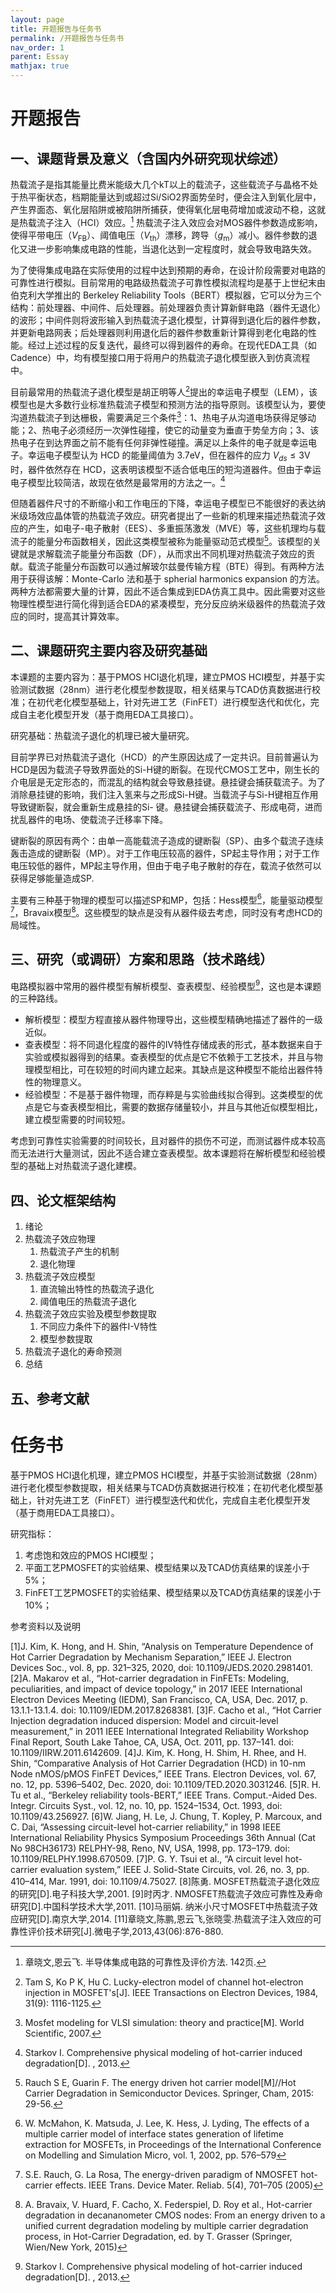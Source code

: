```yaml
---
layout: page
title: 开题报告与任务书
permalink: /开题报告与任务书
nav_order: 1
parent: Essay
mathjax: true
---
```


# 开题报告

## 一、课题背景及意义（含国内外研究现状综述）

热载流子是指其能量比费米能级大几个kT以上的载流子，这些载流子与晶格不处于热平衡状态，档期能量达到或超过Si/SiO2界面势垒时，便会注入到氧化层中，产生界面态、氧化层陷阱或被陷阱所捕获，使得氧化层电荷增加或波动不稳，这就是热载流子注入（HCI）效应。[^1] 热载流子注入效应会对MOS器件参数造成影响，使得平带电压（$V_\text{FB}$）、阈值电压（$V_\text{th}$）漂移，跨导（$g_\text{m}$）减小。器件参数的退化又进一步影响集成电路的性能，当退化达到一定程度时，就会导致电路失效。

为了使得集成电路在实际使用的过程中达到预期的寿命，在设计阶段需要对电路的可靠性进行模拟。目前常用的电路级热载流子可靠性模拟流程均是基于上世纪末由伯克利大学推出的 Berkeley Reliability Tools（BERT）模拟器，它可以分为三个结构：前处理器、中间件、后处理器。前处理器负责计算新鲜电路（器件无退化）的波形；中间件则将波形输入到热载流子退化模型，计算得到退化后的器件参数，并更新电路网表；后处理器则利用退化后的器件参数重新计算得到老化电路的性能。经过上述过程的反复迭代，最终可以得到器件的寿命。在现代EDA工具（如Cadence）中，均有模型接口用于将用户的热载流子退化模型嵌入到仿真流程中。

目前最常用的热载流子退化模型是胡正明等人[^2]提出的幸运电子模型（LEM），该模型也是大多数行业标准热载流子模型和预测方法的指导原则。该模型认为，要使沟道热载流子到达栅极，需要满足三个条件[^3]：1、热电子从沟道电场获得足够动能；2、热电子必须经历一次弹性碰撞，使它的动量变为垂直于势垒方向；3、该热电子在到达界面之前不能有任何非弹性碰撞。满足以上条件的电子就是幸运电子。幸运电子模型认为 HCD 的能量阈值为 3.7eV，但在器件的应力 $V_{ds}\leq 3\text{V}$ 时，器件依然存在 HCD，这表明该模型不适合低电压的短沟道器件。但由于幸运电子模型比较简洁，故现在依然是最常用的方法之一。[^4]

但随着器件尺寸的不断缩小和工作电压的下降，幸运电子模型已不能很好的表达纳米级场效应晶体管的热载流子效应。研究者提出了一些新的机理来描述热载流子效应的产生，如电子-电子散射（EES）、多重振荡激发（MVE）等，这些机理均与载流子的能量分布函数相关，因此这类模型被称为能量驱动范式模型[^5]。该模型的关键就是求解载流子能量分布函数（DF），从而求出不同机理对热载流子效应的贡献。载流子能量分布函数可以通过解玻尔兹曼传输方程（BTE）得到。有两种方法用于获得该解：Monte-Carlo 法和基于 spherial harmonics expansion 的方法。两种方法都需要大量的计算，因此不适合集成到EDA仿真工具中。因此需要对这些物理性模型进行简化得到适合EDA的紧凑模型，充分反应纳米级器件的热载流子效应的同时，提高其计算效率。

## 二、课题研究主要内容及研究基础

本课题的主要内容为：基于PMOS HCI退化机理，建立PMOS HCI模型，并基于实验测试数据（28nm）进行老化模型参数提取，相关结果与TCAD仿真数据进行校准；在初代老化模型基础上，针对先进工艺（FinFET）进行模型迭代和优化，完成自主老化模型开发（基于商用EDA工具接口）。

研究基础：热载流子退化的机理已被大量研究。

目前学界已对热载流子退化（HCD）的产生原因达成了一定共识。目前普遍认为HCD是因为载流子导致界面处的Si-H键的断裂。在现代CMOS工艺中，刚生长的介电层是无定形态的，而混乱的结构就会导致悬挂键。悬挂键会捕获载流子。为了消除悬挂键的影响，我们注入氢来与之形成Si-H键。当载流子与Si-H键相互作用导致键断裂，就会重新生成悬挂的Si- 键。悬挂键会捕获载流子、形成电荷，进而扰乱器件的电场、使载流子迁移率下降。

键断裂的原因有两个：由单一高能载流子造成的键断裂（SP）、由多个载流子连续轰击造成的键断裂（MP）。对于工作电压较高的器件，SP起主导作用；对于工作电压较低的器件，MP起主导作用，但由于电子电子散射的存在，载流子依然可以获得足够能量造成SP.

主要有三种基于物理的模型可以描述SP和MP，包括：Hess模型[^6]，能量驱动模型[^7]，Bravaix模型[^8]。这些模型的缺点是没有从器件级去考虑，同时没有考虑HCD的局域性。

## 三、研究（或调研）方案和思路（技术路线）

电路模拟器中常用的器件模型有解析模型、查表模型、经验模型[^4]，这也是本课题的三种路线。

- 解析模型：模型方程直接从器件物理导出，这些模型精确地描述了器件的一级近似。
- 查表模型：将不同退化程度的器件的IV特性存储成表的形式，基本数据来自于实验或模拟器得到的结果。查表模型的优点是它不依赖于工艺技术，并且与物理模型相比，可在较短的时间内建立起来。其缺点是这种模型不能给出器件特性的物理意义。
- 经验模型：不是基于器件物理，而存粹是与实验曲线拟合得到。这类模型的优点是它与查表模型相比，需要的数据存储量较小，并且与其他近似模型相比，建立模型需要的时间较短。

考虑到可靠性实验需要的时间较长，且对器件的损伤不可逆，而测试器件成本较高而无法进行大量测试，因此不适合建立查表模型。故本课题将在解析模型和经验模型的基础上对热载流子退化建模。



## 四、论文框架结构

1. 绪论
2. 热载流子效应物理
   1. 热载流子产生的机制
   2. 退化物理
3. 热载流子效应模型
   1. 直流输出特性的热载流子退化
   2. 阈值电压的热载流子退化
4. 热载流子效应实验及模型参数提取
   1. 不同应力条件下的器件I-V特性
   2. 模型参数提取
5. 热载流子退化的寿命预测
6. 总结

## 五、参考文献

[^1]: 章晓文,恩云飞. 半导体集成电路的可靠性及评价方法. 142页. 

[^2]: Tam S, Ko P K, Hu C. Lucky-electron model of channel hot-electron injection in MOSFET's[J]. IEEE Transactions on Electron Devices, 1984, 31(9): 1116-1125.

[^3]: Mosfet modeling for VLSI simulation: theory and practice[M]. World Scientific, 2007.

[^4]: Starkov I. Comprehensive physical modeling of hot-carrier induced degradation[D]. , 2013.

[^5]: Rauch S E, Guarin F. The energy driven hot carrier model[M]//Hot Carrier Degradation in Semiconductor Devices. Springer, Cham, 2015: 29-56.

[^6]: W. McMahon, K. Matsuda, J. Lee, K. Hess, J. Lyding, The effects of a multiple carrier model of interface states generation of lifetime extraction for MOSFETs, in Proceedings of the International Conference on Modelling and Simulation Micro, vol. 1, 2002, pp. 576–579

[^7]: S.E. Rauch, G. La Rosa, The energy-driven paradigm of NMOSFET hot-carrier effects. IEEE Trans. Device Mater. Reliab. 5(4), 701–705 (2005)

[^8]: A. Bravaix, V. Huard, F. Cacho, X. Federspiel, D. Roy et al., Hot-carrier degradation in decananometer CMOS nodes: From an energy driven to a unified current degradation modeling by multiple carrier degradation process, in Hot-Carrier Degradation, ed. by T. Grasser (Springer, Wien/New York, 2015)

# 任务书

基于PMOS HCI退化机理，建立PMOS HCI模型，并基于实验测试数据（28nm）进行老化模型参数提取，相关结果与TCAD仿真数据进行校准；在初代老化模型基础上，针对先进工艺（FinFET）进行模型迭代和优化，完成自主老化模型开发（基于商用EDA工具接口）。

研究指标：

1.	考虑饱和效应的PMOS HCI模型；
2.	平面工艺PMOSFET的实验结果、模型结果以及TCAD仿真结果的误差小于5%；
3.	FinFET工艺PMOSFET的实验结果、模型结果以及TCAD仿真结果的误差小于10%；
 
参考资料以及说明


[1]J. Kim, K. Hong, and H. Shin, “Analysis on Temperature Dependence of Hot Carrier Degradation by Mechanism Separation,” IEEE J. Electron Devices Soc., vol. 8, pp. 321–325, 2020, doi: 10.1109/JEDS.2020.2981401.
[2]A. Makarov et al., “Hot-carrier degradation in FinFETs: Modeling, peculiarities, and impact of device topology,” in 2017 IEEE International Electron Devices Meeting (IEDM), San Francisco, CA, USA, Dec. 2017, p. 13.1.1-13.1.4. doi: 10.1109/IEDM.2017.8268381.
[3]F. Cacho et al., “Hot Carrier Injection degradation induced dispersion: Model and circuit-level measurement,” in 2011 IEEE International Integrated Reliability Workshop Final Report, South Lake Tahoe, CA, USA, Oct. 2011, pp. 137–141. doi: 10.1109/IIRW.2011.6142609.
[4]J. Kim, K. Hong, H. Shim, H. Rhee, and H. Shin, “Comparative Analysis of Hot Carrier Degradation (HCD) in 10-nm Node nMOS/pMOS FinFET Devices,” IEEE Trans. Electron Devices, vol. 67, no. 12, pp. 5396–5402, Dec. 2020, doi: 10.1109/TED.2020.3031246.
[5]R. H. Tu et al., “Berkeley reliability tools-BERT,” IEEE Trans. Comput.-Aided Des. Integr. Circuits Syst., vol. 12, no. 10, pp. 1524–1534, Oct. 1993, doi: 10.1109/43.256927.
[6]W. Jiang, H. Le, J. Chung, T. Kopley, P. Marcoux, and C. Dai, “Assessing circuit-level hot-carrier reliability,” in 1998 IEEE International Reliability Physics Symposium Proceedings 36th Annual (Cat No 98CH36173) RELPHY-98, Reno, NV, USA, 1998, pp. 173–179. doi: 10.1109/RELPHY.1998.670509.
[7]P. G. Y. Tsui et al., “A circuit level hot-carrier evaluation system,” IEEE J. Solid-State Circuits, vol. 26, no. 3, pp. 410–414, Mar. 1991, doi: 10.1109/4.75027.
[8]陈勇. MOSFET热载流子退化效应的研究[D].电子科技大学,2001.
[9]时丙才. NMOSFET热载流子效应可靠性及寿命研究[D].中国科学技术大学,2011.
[10]马丽娟. 纳米小尺寸MOSFET中热载流子效应研究[D].南京大学,2014.
[11]章晓文,陈鹏,恩云飞,张晓雯.热载流子注入效应的可靠性评价技术研究[J].微电子学,2013,43(06):876-880.
